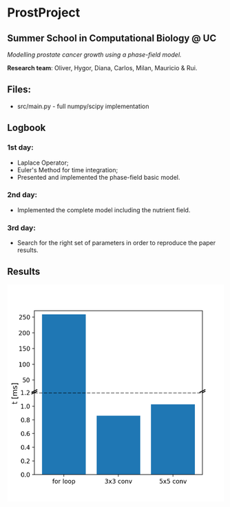 # ProstProject
## Summer School in Computational Biology @ UC 

*Modelling prostate cancer growth using a phase-field model.*

**Research team**: Oliver, Hygor, Diana, Carlos, Milan, Mauricio & Rui.

## Files:
- src/main.py - full numpy/scipy implementation

## Logbook

### 1st day:
- Laplace Operator;
- Euler's Method for time integration;
- Presented and implemented the phase-field basic model.

### 2nd day:
- Implemented the complete model including the nutrient field.

### 3rd day:
- Search for the right set of parameters in order to reproduce the paper results.


## Results

![Speed comparison between explicit loops and the convolution method.](https://github.com/phydev/ProstProject/blob/master/data/speed_comp.png)

